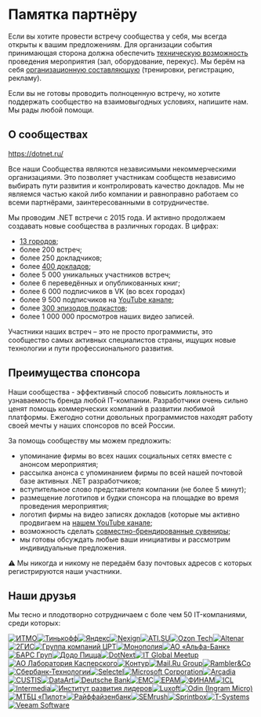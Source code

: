 # Памятка партнёру

Если вы хотите провести встречу сообщества у себя, мы всегда открыты к вашим предложениям. Для организации события принимающая сторона должна обеспечить [техническую возможность](Instruction%20to%20host.md) проведения мероприятия (зал, оборудование, перекус). Мы берём на себя [организационную составляющую](Instruction%20to%20organizer.md) (тренировки, регистрацию, рекламу).

Если вы не готовы проводить полноценную встречу, но хотите поддержать сообщество на взаимовыгодных условиях, напишите нам. Мы рады любой помощи.

## О сообществах

https://dotnet.ru/

Все наши Сообщества являются независимыми некоммерческими организациями. Это позволяет участникам сообществ независимо выбирать пути развития и контролировать качество докладов. Мы не являемся частью какой либо компании и равноправно работаем со всеми партнёрами, заинтересованными в сотрудничестве.

Мы проводим .NET встречи с 2015 года. И активно продолжаем создавать новые сообщества в различных городах. В цифрах:

- [13 городов](https://dotnet.ru/communities);
- более 200 встреч;
- более 250 докладчиков;
- более [400 докладов](https://github.com/DotNetRu/BrandBook/wiki/LikedVideos);
- более 5 000 уникальных участников встреч;
- более 6 переведённых и опубликованных книг;
- более 6 000 подписчиков в VK (во всех городах)
- более 9 500 подписчиков на [YouTube канале](https://www.youtube.com/DotNetRu);
- более [300 эпизодов подкастов](https://www.youtube.com/@DotNetRu/podcasts);
- более 1 000 000 просмотров наших видео записей.

Участники наших встреч – это не просто программисты, это сообщество самых активных специалистов страны, ищущих новые технологии и пути профессионального развития.

## Преимущества спонсора

Наши сообщества - эффективный способ повысить лояльность и узнаваемость бренда любой IT-компании. Разработчики очень сильно ценят помощь коммерческих компаний в развитии любимой платформы. Ежегодно сотни довольных программистов находят работу своей мечты у наших спонсоров по всей России.

За помощь сообществу мы можем предложить:

- упоминание фирмы во всех наших социальных сетях вместе с анонсом мероприятия;
- рассылка анонса с упоминанием фирмы по всей нашей почтовой базе активных .NET разработчиков;
- вступительное слово представителя компании (не более 5 минут);
- размещение логотипов и будки спонсора на площадке во время проведения мероприятия;
- логотип фирмы на видео записях докладов (которые мы активно продвигаем на [нашем YouTube канале](https://www.youtube.com/DotNetRu);
- возможность сделать [совместно-брендированные сувениры](Instruction%20to%20host.md#сувениры);
- мы готовы обсуждать любые ваши инициативы и рассмотрим индивидуальные предложения.

:warning: Мы никогда и никому не передаём базу почтовых адресов с которых регистрируются наши участники.

## Наши друзья

Мы тесно и плодотворно сотрудничаем с боле чем 50 IT-компаниями, среди которых:

[![ИТМО](https://raw.githubusercontent.com/wiki/DotNetRu/BrandBook/Friends/ITMO-small.png)](https://itmo.ru/)[![Тинькофф](https://raw.githubusercontent.com/wiki/DotNetRu/BrandBook/Friends/Tinkoff-small.png)](https://www.tinkoff.ru/)[![Яндекс](https://raw.githubusercontent.com/wiki/DotNetRu/BrandBook/Friends/Yandex-small.png)](https://www.yandex.ru/)[![Nexign](https://raw.githubusercontent.com/wiki/DotNetRu/BrandBook/Friends/Nexign-small.png)](https://nexign.com/)[![ATI.SU](https://raw.githubusercontent.com/wiki/DotNetRu/BrandBook/Friends/AtiSu-small.png)](https://ati.su/)[![Ozon Tech](https://raw.githubusercontent.com/wiki/DotNetRu/BrandBook/Friends/Ozon-small.png)](https://tech.ozon.ru/)[![Altenar](https://raw.githubusercontent.com/wiki/DotNetRu/BrandBook/Friends/Altenar-small.png)](https://altenar.com/ru/)[![2ГИС](https://raw.githubusercontent.com/wiki/DotNetRu/BrandBook/Friends/DoubleGis-small.png)](https://2gis.ru/)[![Группа компаний ЦРТ](https://raw.githubusercontent.com/wiki/DotNetRu/BrandBook/Friends/SpeechPro-small.png)](https://www.speechpro.ru/)[![Монополия](https://raw.githubusercontent.com/wiki/DotNetRu/BrandBook/Friends/Monopoly-small.png)](https://monopoly.ru/)[![АО «Альфа-Банк»](https://raw.githubusercontent.com/wiki/DotNetRu/BrandBook/Friends/AlfaBank-small.png)](https://alfabank.ru/)[![БАРС Груп](https://raw.githubusercontent.com/wiki/DotNetRu/BrandBook/Friends/BarsGroup-small.png)](https://bars.group/)[![Додо Пиццa](https://raw.githubusercontent.com/wiki/DotNetRu/BrandBook/Friends/DodoPizza-small.png)](https://dodois.com/)[![DotNext](https://raw.githubusercontent.com/wiki/DotNetRu/BrandBook/Friends/DotNext-small.png)](http://dotnext.ru/)[![IT Global Meetup](https://raw.githubusercontent.com/wiki/DotNetRu/BrandBook/Friends/ITGM-small.png)](http://piter-united.ru/)[![АО Лаборатория Касперского](https://raw.githubusercontent.com/wiki/DotNetRu/BrandBook/Friends/Kaspersky-small.png)](https://www.kaspersky.ru/)[![Контур](https://raw.githubusercontent.com/wiki/DotNetRu/BrandBook/Friends/Kontur-small.png)](https://kontur.ru/)[![Mail.Ru Group](https://raw.githubusercontent.com/wiki/DotNetRu/BrandBook/Friends/MailRu-small.png)](https://corp.mail.ru/ru/)[![Rambler&Co](https://raw.githubusercontent.com/wiki/DotNetRu/BrandBook/Friends/Rambler-small.png)](https://rambler-co.ru/)[![Сбербанк-Технологии](https://raw.githubusercontent.com/wiki/DotNetRu/BrandBook/Friends/SberbankTechnology-small.png)](http://sber-tech.com/)[![Selectel](https://raw.githubusercontent.com/wiki/DotNetRu/BrandBook/Friends/Selectel-small.png)](https://selectel.ru/)[![Microsoft Corporation](https://raw.githubusercontent.com/wiki/DotNetRu/BrandBook/Friends/Microsoft-small.png)](https://www.microsoft.com/)[![Arcadia](https://raw.githubusercontent.com/wiki/DotNetRu/BrandBook/Friends/Arcadia-small.png)](http://www.arcadia.spb.ru/)[![CUSTIS](https://raw.githubusercontent.com/wiki/DotNetRu/BrandBook/Friends/CUSTIS-small.png)](http://www.custis.ru/)[![DataArt](https://raw.githubusercontent.com/wiki/DotNetRu/BrandBook/Friends/DataArt-small.png)](http://www.dataart.ru/)[![Deutsche Bank](https://raw.githubusercontent.com/wiki/DotNetRu/BrandBook/Friends/DeutscheBank-small.png)](https://www.db.com/)[![EMC](https://raw.githubusercontent.com/wiki/DotNetRu/BrandBook/Friends/EMC-small.png)](http://www.emc.com/ru-ru/)[![EPAM](https://raw.githubusercontent.com/wiki/DotNetRu/BrandBook/Friends/EPAM-small.png)](https://www.epam-group.ru/)[![ФИНАМ](https://raw.githubusercontent.com/wiki/DotNetRu/BrandBook/Friends/FINAM-small.png)](https://www.finam.ru/)[![ICL](https://raw.githubusercontent.com/wiki/DotNetRu/BrandBook/Friends/ICL-small.png)](http://www.icl.ru/)[![Intermedia](https://raw.githubusercontent.com/wiki/DotNetRu/BrandBook/Friends/Intermedia-small.png)](https://www.intermedia.net/)[![Институт развития лидеров](https://raw.githubusercontent.com/wiki/DotNetRu/BrandBook/Friends/Leader-Id-small.png)](https://leader-id.ru/)[![Luxoft](https://raw.githubusercontent.com/wiki/DotNetRu/BrandBook/Friends/Luxoft-small.png)](https://www.luxoft.ru/)[![Odin (Ingram Micro)](https://raw.githubusercontent.com/wiki/DotNetRu/BrandBook/Friends/Odin-small.png)](http://www.odin.com/)[![МТБЦ «Пилот»](https://raw.githubusercontent.com/wiki/DotNetRu/BrandBook/Friends/Pilot-small.png)](https://vk.com/mtbc_pilot)[![Райффайзенбанк](https://raw.githubusercontent.com/wiki/DotNetRu/BrandBook/Friends/RaiffeisenBank-small.png)](https://www.raiffeisen.ru/)[![SEMrush](https://raw.githubusercontent.com/wiki/DotNetRu/BrandBook/Friends/SEMrush-small.png)](https://www.semrush.com/)[![Sprintbox](https://raw.githubusercontent.com/wiki/DotNetRu/BrandBook/Friends/Sprintbox-small.png)](https://sprintbox.ru/)[![T-Systems](https://raw.githubusercontent.com/wiki/DotNetRu/BrandBook/Friends/T-Systems-small.png)](https://www.t-systems.com/ru/ru)[![Veeam Software](https://raw.githubusercontent.com/wiki/DotNetRu/BrandBook/Friends/Veeam-small.png)](https://www.veeam.com/ru/)
